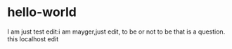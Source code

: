 # hello-world
I am just test
edit:i am mayger,just edit, to be or not to be that is a question.
this localhost edit